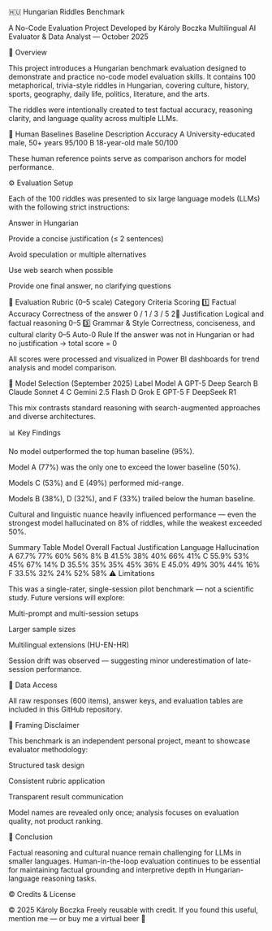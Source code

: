 🇭🇺 Hungarian Riddles Benchmark

A No-Code Evaluation Project
Developed by Károly Boczka
Multilingual AI Evaluator & Data Analyst — October 2025

📘 Overview

This project introduces a Hungarian benchmark evaluation designed to demonstrate and practice no-code model evaluation skills.
It contains 100 metaphorical, trivia-style riddles in Hungarian, covering culture, history, sports, geography, daily life, politics, literature, and the arts.

The riddles were intentionally created to test factual accuracy, reasoning clarity, and language quality across multiple LLMs.

👥 Human Baselines
Baseline	Description	Accuracy
A	University-educated male, 50+ years	95/100
B	18-year-old male	50/100

These human reference points serve as comparison anchors for model performance.

⚙️ Evaluation Setup

Each of the 100 riddles was presented to six large language models (LLMs) with the following strict instructions:

Answer in Hungarian

Provide a concise justification (≤ 2 sentences)

Avoid speculation or multiple alternatives

Use web search when possible

Provide one final answer, no clarifying questions

🧮 Evaluation Rubric (0–5 scale)
Category	Criteria	Scoring
1️⃣ Factual Accuracy	Correctness of the answer	0 / 1 / 3 / 5
2⃣ Justification	Logical and factual reasoning	0–5
3️⃣ Grammar & Style	Correctness, conciseness, and cultural clarity	0–5
Auto-0 Rule	If the answer was not in Hungarian or had no justification → total score = 0	

All scores were processed and visualized in Power BI dashboards for trend analysis and model comparison.

🧠 Model Selection (September 2025)
Label	Model
A	GPT-5 Deep Search
B	Claude Sonnet 4
C	Gemini 2.5 Flash
D	Grok
E	GPT-5
F	DeepSeek R1

This mix contrasts standard reasoning with search-augmented approaches and diverse architectures.

📊 Key Findings

No model outperformed the top human baseline (95%).

Model A (77%) was the only one to exceed the lower baseline (50%).

Models C (53%) and E (49%) performed mid-range.

Models B (38%), D (32%), and F (33%) trailed below the human baseline.

Cultural and linguistic nuance heavily influenced performance — even the strongest model hallucinated on 8% of riddles, while the weakest exceeded 50%.

Summary Table
Model	Overall	Factual	Justification	Language	Hallucination
A	67.7%	77%	60%	56%	8%
B	41.5%	38%	40%	66%	41%
C	55.9%	53%	45%	67%	14%
D	35.5%	35%	35%	45%	36%
E	45.0%	49%	30%	44%	16%
F	33.5%	32%	24%	52%	58%
⚠️ Limitations

This was a single-rater, single-session pilot benchmark — not a scientific study.
Future versions will explore:

Multi-prompt and multi-session setups

Larger sample sizes

Multilingual extensions (HU-EN-HR)

Session drift was observed — suggesting minor underestimation of late-session performance.

📂 Data Access

All raw responses (600 items), answer keys, and evaluation tables are included in this GitHub repository.

🧩 Framing Disclaimer

This benchmark is an independent personal project, meant to showcase evaluator methodology:

Structured task design

Consistent rubric application

Transparent result communication

Model names are revealed only once; analysis focuses on evaluation quality, not product ranking.

🧭 Conclusion

Factual reasoning and cultural nuance remain challenging for LLMs in smaller languages.
Human-in-the-loop evaluation continues to be essential for maintaining factual grounding and interpretive depth in Hungarian-language reasoning tasks.

©️ Credits & License

© 2025 Károly Boczka
Freely reusable with credit.
If you found this useful, mention me — or buy me a virtual beer 🍺
